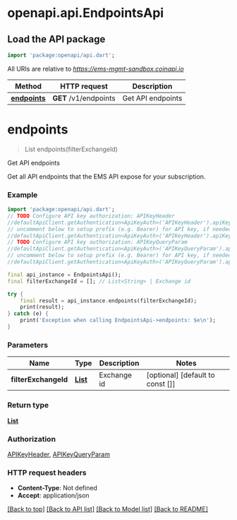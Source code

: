 # openapi.api.EndpointsApi

## Load the API package
```dart
import 'package:openapi/api.dart';
```

All URIs are relative to *https://ems-mgmt-sandbox.coinapi.io*

Method | HTTP request | Description
------------- | ------------- | -------------
[**endpoints**](EndpointsApi.md#endpoints) | **GET** /v1/endpoints | Get API endpoints


# **endpoints**
> List<AccountEndpoint> endpoints(filterExchangeId)

Get API endpoints

Get all API endpoints that the EMS API expose for your subscription.

### Example
```dart
import 'package:openapi/api.dart';
// TODO Configure API key authorization: APIKeyHeader
//defaultApiClient.getAuthentication<ApiKeyAuth>('APIKeyHeader').apiKey = 'YOUR_API_KEY';
// uncomment below to setup prefix (e.g. Bearer) for API key, if needed
//defaultApiClient.getAuthentication<ApiKeyAuth>('APIKeyHeader').apiKeyPrefix = 'Bearer';
// TODO Configure API key authorization: APIKeyQueryParam
//defaultApiClient.getAuthentication<ApiKeyAuth>('APIKeyQueryParam').apiKey = 'YOUR_API_KEY';
// uncomment below to setup prefix (e.g. Bearer) for API key, if needed
//defaultApiClient.getAuthentication<ApiKeyAuth>('APIKeyQueryParam').apiKeyPrefix = 'Bearer';

final api_instance = EndpointsApi();
final filterExchangeId = []; // List<String> | Exchange id

try {
    final result = api_instance.endpoints(filterExchangeId);
    print(result);
} catch (e) {
    print('Exception when calling EndpointsApi->endpoints: $e\n');
}
```

### Parameters

Name | Type | Description  | Notes
------------- | ------------- | ------------- | -------------
 **filterExchangeId** | [**List<String>**](String.md)| Exchange id | [optional] [default to const []]

### Return type

[**List<AccountEndpoint>**](AccountEndpoint.md)

### Authorization

[APIKeyHeader](../README.md#APIKeyHeader), [APIKeyQueryParam](../README.md#APIKeyQueryParam)

### HTTP request headers

 - **Content-Type**: Not defined
 - **Accept**: application/json

[[Back to top]](#) [[Back to API list]](../README.md#documentation-for-api-endpoints) [[Back to Model list]](../README.md#documentation-for-models) [[Back to README]](../README.md)

